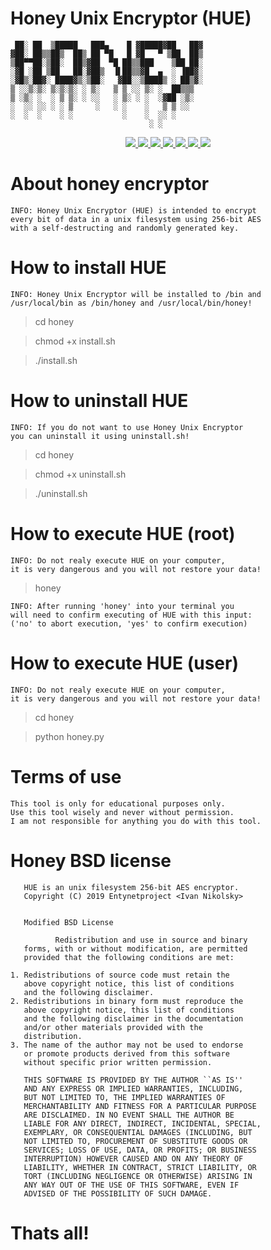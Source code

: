 # Honey Unix Encryptor (HUE)

     ██░ ██  ▒█████   ███▄    █ ▓█████▓██   ██▓
    ▓██░ ██▒▒██▒  ██▒ ██ ▀█   █ ▓█   ▀ ▒██  ██▒
    ▒██▀▀██░▒██░  ██▒▓██  ▀█ ██▒▒███    ▒██ ██░
    ░▓█ ░██ ▒██   ██░▓██▒  ▐▌██▒▒▓█  ▄  ░ ▐██▓░
    ░▓█▒░██▓░ ████▓▒░▒██░   ▓██░░▒████▒ ░ ██▒▓░
    ▒ ░░▒░▒░ ▒░▒░▒░ ░ ▒░   ▒ ▒ ░░ ▒░ ░  ██▒▒▒ 
    ▒ ░▒░ ░  ░ ▒ ▒░ ░ ░░   ░ ▒░ ░ ░  ░▓██ ░▒░ 
    ░  ░░ ░░ ░ ░ ▒     ░   ░ ░    ░   ▒ ▒ ░░  
    ░  ░  ░    ░ ░           ░    ░  ░░ ░     
                                   ░ ░ 

<p align="center">
  <a href="http://entynetproject.simplesite.com/">
    <img src="https://img.shields.io/badge/entynetproject-Ivan%20Nikolsky-blue.svg">
  </a>
  <a href="https://github.com/entynetproject/honey/releases">
    <img src="https://img.shields.io/github/release/entynetproject/honey.svg">
  </a>
  <a href="https://wikipedia.org/wiki/Python_(programming_language)">
    <img src="https://img.shields.io/badge/language-python-blue.svg">
 </a>
  <a href="https://github.com/entynetproject/honey">
      <img src="https://img.shields.io/badge/crypto-AES-red.svg?maxAge=2592000">
 </a>
  <a href="https://github.com/entynetproject/honey/issues?q=is%3Aissue+is%3Aclosed">
      <img src="https://img.shields.io/github/issues/entynetproject/copycat.svg">
  </a>
  <a href="https://github.com/entynetproject/honey/wiki">
      <img src="https://img.shields.io/badge/wiki%20-honey-lightgrey.svg">
 </a>
  <a href="https://twitter.com/entynetproject">
    <img src="https://img.shields.io/badge/twitter-entynetproject-blue.svg">
 </a>
</p>

# About honey encryptor

    INFO: Honey Unix Encryptor (HUE) is intended to encrypt 
    every bit of data in a unix filesystem using 256-bit AES 
    with a self-destructing and randomly generated key.

# How to install HUE

    INFO: Honey Unix Encryptor will be installed to /bin and
    /usr/local/bin as /bin/honey and /usr/local/bin/honey!

> cd honey

> chmod +x install.sh

> ./install.sh

# How to uninstall HUE

    INFO: If you do not want to use Honey Unix Encryptor
    you can uninstall it using uninstall.sh!

> cd honey

> chmod +x uninstall.sh

> ./uninstall.sh

# How to execute HUE (root)

    INFO: Do not realy execute HUE on your computer,
    it is very dangerous and you will not restore your data!

> honey

    INFO: After running 'honey' into your terminal you
    will need to confirm executing of HUE with this input: 
    ('no' to abort execution, 'yes' to confirm execution)

# How to execute HUE (user)

    INFO: Do not realy execute HUE on your computer,
    it is very dangerous and you will not restore your data!

> cd honey

> python honey.py

# Terms of use

    This tool is only for educational purposes only.
    Use this tool wisely and never without permission.
    I am not responsible for anything you do with this tool.

# Honey BSD license

       HUE is an unix filesystem 256-bit AES encryptor.
       Copyright (C) 2019 Entynetproject <Ivan Nikolsky>
 

       Modified BSD License
 
              Redistribution and use in source and binary
       forms, with or without modification, are permitted
       provided that the following conditions are met:
 
    1. Redistributions of source code must retain the
       above copyright notice, this list of conditions
       and the following disclaimer.
    2. Redistributions in binary form must reproduce the
       above copyright notice, this list of conditions
       and the following disclaimer in the documentation
       and/or other materials provided with the
       distribution.
    3. The name of the author may not be used to endorse
       or promote products derived from this software
       without specific prior written permission.
  
       THIS SOFTWARE IS PROVIDED BY THE AUTHOR ``AS IS''
       AND ANY EXPRESS OR IMPLIED WARRANTIES, INCLUDING,
       BUT NOT LIMITED TO, THE IMPLIED WARRANTIES OF
       MERCHANTABILITY AND FITNESS FOR A PARTICULAR PURPOSE
       ARE DISCLAIMED. IN NO EVENT SHALL THE AUTHOR BE
       LIABLE FOR ANY DIRECT, INDIRECT, INCIDENTAL, SPECIAL,
       EXEMPLARY, OR CONSEQUENTIAL DAMAGES (INCLUDING, BUT
       NOT LIMITED TO, PROCUREMENT OF SUBSTITUTE GOODS OR
       SERVICES; LOSS OF USE, DATA, OR PROFITS; OR BUSINESS
       INTERRUPTION) HOWEVER CAUSED AND ON ANY THEORY OF
       LIABILITY, WHETHER IN CONTRACT, STRICT LIABILITY, OR
       TORT (INCLUDING NEGLIGENCE OR OTHERWISE) ARISING IN
       ANY WAY OUT OF THE USE OF THIS SOFTWARE, EVEN IF
       ADVISED OF THE POSSIBILITY OF SUCH DAMAGE.

# Thats all!

